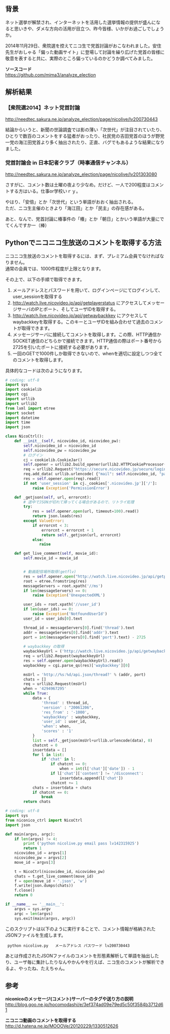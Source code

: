 ## 背景  
ネット選挙が解禁され、インターネットを活用した選挙情報の提供が盛んになると思いきや、ダメな方向の活用が目立つ、昨今皆様、いかがお過ごしでしょうか。  
  
2014年11月29日、衆院選を控えてニコ生で党首討論がおこなわれました。安住先生がおしゃる「偏った動画サイト」に登場して討論を繰り広げた党首の皆様に敬意を表すると共に、実際のところ偏っているのかどうか調べてみました。  
  
  
 **ソースコード**   
https://github.com/mima3/analyze_election  
  
## 解析結果  
### 【衆院選2014】ネット党首討論  
http://needtec.sakura.ne.jp/analyze_election/page/nicolive/lv200730443  
  
結論からいうと、新聞の世論調査では影の薄い「次世代」が注目されていたり、ひとりで数百のコメントをする猛者がおったり、社民党の吉田党首のほうが野党一党の海江田党首より多く抽出されたり、正直、バグでもあるような結果になりました。  
  
### 党首討論会 in 日本記者クラブ（時事通信チャンネル）  
http://needtec.sakura.ne.jp/analyze_election/page/nicolive/lv201303080  
  
さすがに、コメント数は土曜の夜より少なめ。だけど、一人で200程度はコメントする方はいる。仕事or学校いｒｙ。  
  
やはり、「安倍」とか「次世代」という単語がおおく抽出される。  
ただ、ニコ生主催のときより「海江田」とか「民主」の存在感がある。  
  
あと、なんで、党首討論に椿事件の「椿」とか「朝日」とかいう単語が大量にでてくんですかー（棒）  
  
  
  
## Pythonでニコニコ生放送のコメントを取得する方法  
ニコニコ生放送のコメントを取得するには、まず、プレミアム会員でなければなりません。  
通常の会員では、1000件程度が上限となります。  
  
その上で、以下の手順で取得できます。  
  
1. メールアドレスとパスワードを用いて、ログインページにてログインして、user_sessionを取得する  
2. http://watch.live.nicovideo.jp/api/getplayerstatus にアクセスしてメッセージサーバのIPとポート、そしてユーザIDを取得する。  
3. http://watch.live.nicovideo.jp/api/getwaybackkey にアクセスしてwaybackkeyを取得する。このキーとユーザIDを組み合わせて過去のコメントが取得できます。  
4. メッセージサーバに接続してコメントを取得します。この際、HTTP通信かSOCKET通信のどちらかで接続できます。HTTP通信の際はポート番号から2725を引いたポートに接続する必要があります。  
5. 一回のGETで1000件しか取得できないので、whenを適切に設定しつつ全てのコメントを取得します。  
  
具体的なコードは次のようになります。  
  
```py:niconico.py
# coding: utf-8
import sys
import cookielib
import cgi
import urllib
import urllib2
from lxml import etree
import socket
import datetime
import time
import json

class NicoCtrl():
    def __init__(self, nicovideo_id, nicovideo_pw):
        self.nicovideo_id = nicovideo_id
        self.nicovideo_pw = nicovideo_pw
        # ログイン
        cj = cookielib.CookieJar()
        self.opener = urllib2.build_opener(urllib2.HTTPCookieProcessor(cj))
        req = urllib2.Request("https://secure.nicovideo.jp/secure/login")
        req.add_data( urllib.urlencode( {"mail": self.nicovideo_id, "password":self.nicovideo_pw} ))
        res = self.opener.open(req).read()
        if not 'user_session' in cj._cookies['.nicovideo.jp']['/']:
            raise Exception('PermissionError')

    def _getjson(self, url, errorcnt):
        # 途中でJSONが切れて帰ってくる場合があるので、リトライ処理
        try:
            res = self.opener.open(url, timeout=100).read()
            return json.loads(res)
        except ValueError:
            if errorcnt < 3:
                errorcnt = errorcnt + 1
                return self._getjson(url, errorcnt)
            else:
               raise

    def get_live_comment(self, movie_id):
        self.movie_id = movie_id


        # 動画配信場所取得(getflv)
        res = self.opener.open("http://watch.live.nicovideo.jp/api/getplayerstatus?v="+self.movie_id).read()
        root = etree.fromstring(res)
        messageServers = root.xpath('//ms')
        if len(messageServers) == 0:
            raise Exception('UnexpectedXML')

        user_ids = root.xpath('//user_id')
        if len(user_ids) == 0:
            raise Exception('NotfoundUserId')
        user_id = user_ids[0].text

        thread_id = messageServers[0].find('thread').text
        addr = messageServers[0].find('addr').text
        port = int(messageServers[0].find('port').text) - 2725
        
        # waybackkey の取得
        waybackkeyUrl = ('http://watch.live.nicovideo.jp/api/getwaybackkey?thread=%s' % thread_id)
        req = urllib2.Request(waybackkeyUrl)
        res = self.opener.open(waybackkeyUrl).read()
        waybackkey = cgi.parse_qs(res)['waybackkey'][0]

        msUrl = 'http://%s:%d/api.json/thread?' % (addr, port)
        chats = []
        req = urllib2.Request(msUrl)
        when = '4294967295'
        while True:
            data = {
                'thread' : thread_id, 
                'version' : "20061206",
                'res_from' : '-1000',
                'waybackkey' : waybackkey,
                'user_id' : user_id,
                'when': when,
                'scores' : '1'
            }
            list = self._getjson(msUrl+urllib.urlencode(data), 0)
            chatcnt = 0
            insertdata = []
            for l in list:
                if 'chat' in l:
                    if chatcnt == 0:
                        when = int(l['chat']['date']) - 1
                    if l['chat']['content'] != '/disconnect':
                        insertdata.append(l['chat'])
                    chatcnt += 1
            chats = insertdata + chats
            if chatcnt == 0:
                break
        return chats


```  
  
```py:nicolive.py
# coding: utf-8
import sys
from niconico_ctrl import NicoCtrl
import json

def main(argvs, argc):
    if len(argvs) != 4:
        print ('python nicolive.py email pass lv142315925')
        return 1
    nicovideo_id = argvs[1]
    nicovideo_pw = argvs[2]
    move_id = argvs[3]

    t = NicoCtrl(nicovideo_id, nicovideo_pw)
    chats = t.get_live_comment(move_id)
    f = open(move_id + '.json', 'w')
    f.write(json.dumps(chats))
    f.close()
    return 0

if __name__ == '__main__':
    argvs = sys.argv
    argc = len(argvs)
    sys.exit(main(argvs, argc))

```  
  
このスクリプトは以下のように実行することで、コメント情報が格納されたJSONファイルを生成します。  
  
```
 python nicolive.py   メールアドレス パスワード lv200730443
```  
  
あとは作成されたJSONファイルのコメントを形態素解析して単語を抽出したり、ユーザ毎に集計したりなんやかんやを行えば、ニコ生のコメントが解析できるよ、やったね、たえちゃん。  
  
  
## 参考  
 **niconicoのメッセージ(コメント)サーバーのタグや送り方の説明**   
http://blog.goo.ne.jp/hocomodashi/e/3ef374ad09e79ed5c50f3584b3712d61  
  
 **ニコニコ動画のコメントを取得する**   
http://d.hatena.ne.jp/MOOOVe/20120229/1330512626  
